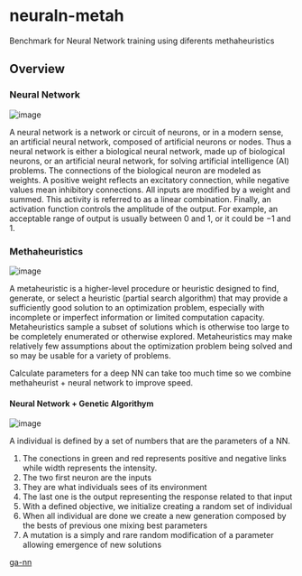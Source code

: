 # neuraln-metah
Benchmark for Neural Network training using diferents methaheuristics

## Overview

### Neural Network
![image](https://user-images.githubusercontent.com/22028539/127484502-dee629e9-4b38-4767-b853-e9d53f386230.png)

A neural network is a network or circuit of neurons, or in a modern sense, an artificial neural network, composed of artificial neurons or nodes. Thus a neural network is either a biological neural network, made up of biological neurons, or an artificial neural network, for solving artificial intelligence (AI) problems. The connections of the biological neuron are modeled as weights. A positive weight reflects an excitatory connection, while negative values mean inhibitory connections. All inputs are modified by a weight and summed. This activity is referred to as a linear combination. Finally, an activation function controls the amplitude of the output. For example, an acceptable range of output is usually between 0 and 1, or it could be −1 and 1.

### Methaheuristics
![image](https://user-images.githubusercontent.com/22028539/127484918-c5b0b8cb-d8c9-418f-8930-64964df8c635.png)

A metaheuristic is a higher-level procedure or heuristic designed to find, generate, or select a heuristic (partial search algorithm) that may provide a sufficiently good solution to an optimization problem, especially with incomplete or imperfect information or limited computation capacity. Metaheuristics sample a subset of solutions which is otherwise too large to be completely enumerated or otherwise explored. Metaheuristics may make relatively few assumptions about the optimization problem being solved and so may be usable for a variety of problems.

Calculate parameters for a deep NN can take too much time so we combine methaheurist + neural network to improve speed.

#### Neural Network + Genetic Algorithym
![image](https://user-images.githubusercontent.com/22028539/127486746-af824ef5-c13b-4b13-aff9-ef28993d2cb9.png)

A individual is defined by a set of numbers that are the parameters of a NN.
1. The conections in green and red represents positive and negative links while width represents the intensity. 
2. The two first neuron are the inputs
3. They are what individuals sees of its environment
4. The last one is the output representing the response related to that input
5. With a defined objective, we initialize creating a random set of individual 
6. When all individual are done we create a new generation composed by the bests of previous one mixing best parameters
7. A mutation is a simply and rare random modification of a parameter allowing emergence of new solutions

[ga-nn]()






